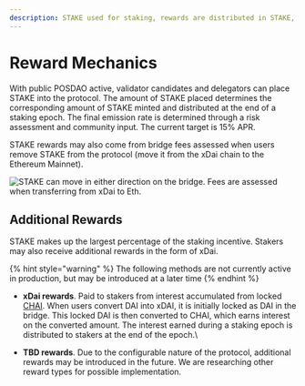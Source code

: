 ```yaml
---
description: STAKE used for staking, rewards are distributed in STAKE, xDai and EXIT
---
```


# Reward Mechanics

With public POSDAO active, validator candidates and delegators can place STAKE into the protocol. The amount of STAKE placed determines the corresponding amount of STAKE minted and distributed at the end of a staking epoch. The final emission rate is determined through a risk assessment and community input. The current target is 15% APR.

STAKE rewards may also come from bridge fees assessed when users remove STAKE from the protocol (move it from the xDai chain to the Ethereum Mainnet).&#x20;

![STAKE can move in either direction on the bridge. Fees are assessed when transferring from xDai to Eth.](../../../.gitbook/assets/bridge1.png)

## Additional Rewards

STAKE makes up the largest percentage of the staking incentive. Stakers may also receive additional rewards in the form of xDai.

{% hint style="warning" %}
The following methods are not currently active in production, but may be introduced at a later time
{% endhint %}

* **xDai rewards**.  Paid to stakers from interest accumulated from locked [CHAI](https://chai.money).  When users convert DAI into xDAI, it is initially locked as DAI in the bridge. This locked DAI is then converted to CHAI, which earns interest on the converted amount. The interest earned during a staking epoch is distributed to stakers at the end of the epoch.\

* **TBD rewards**.  Due to the configurable nature of the protocol, additional rewards may be introduced in the future. We are researching other reward types for possible implementation.
